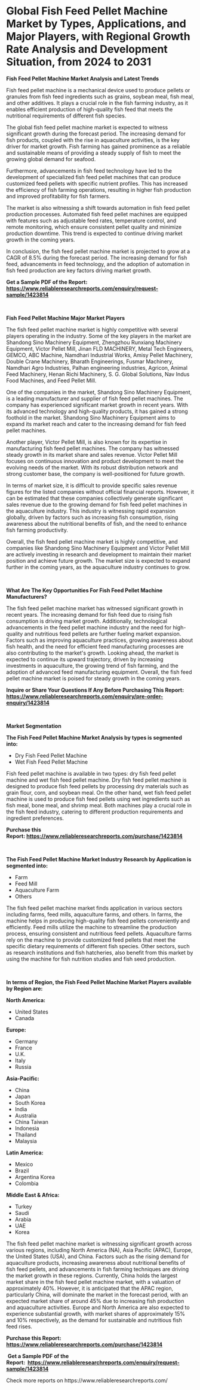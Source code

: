 <p><h1>Global Fish Feed Pellet Machine Market by Types, Applications, and Major Players, with Regional Growth Rate Analysis and Development Situation, from 2024 to 2031</h1></p><p><strong>Fish Feed Pellet Machine Market Analysis and Latest Trends</strong></p>
<p><p>Fish feed pellet machine is a mechanical device used to produce pellets or granules from fish feed ingredients such as grains, soybean meal, fish meal, and other additives. It plays a crucial role in the fish farming industry, as it enables efficient production of high-quality fish feed that meets the nutritional requirements of different fish species.</p><p>The global fish feed pellet machine market is expected to witness significant growth during the forecast period. The increasing demand for fish products, coupled with the rise in aquaculture activities, is the key driver for market growth. Fish farming has gained prominence as a reliable and sustainable means of providing a steady supply of fish to meet the growing global demand for seafood.</p><p>Furthermore, advancements in fish feed technology have led to the development of specialized fish feed pellet machines that can produce customized feed pellets with specific nutrient profiles. This has increased the efficiency of fish farming operations, resulting in higher fish production and improved profitability for fish farmers.</p><p>The market is also witnessing a shift towards automation in fish feed pellet production processes. Automated fish feed pellet machines are equipped with features such as adjustable feed rates, temperature control, and remote monitoring, which ensure consistent pellet quality and minimize production downtime. This trend is expected to continue driving market growth in the coming years.</p><p>In conclusion, the fish feed pellet machine market is projected to grow at a CAGR of 8.5% during the forecast period. The increasing demand for fish feed, advancements in feed technology, and the adoption of automation in fish feed production are key factors driving market growth.</p></p>
<p><strong>Get a Sample PDF of the Report:&nbsp; <a href="https://www.reliableresearchreports.com/enquiry/request-sample/1423814">https://www.reliableresearchreports.com/enquiry/request-sample/1423814</a></strong></p>
<p>&nbsp;</p>
<p><strong>Fish Feed Pellet Machine Major Market Players</strong></p>
<p><p>The fish feed pellet machine market is highly competitive with several players operating in the industry. Some of the key players in the market are Shandong Sino Machinery Equipment, Zhengzhou Runxiang Machinery Equipment, Victor Pellet Mill, Jinan FLD MACHINERY, Metal Tech Engineers, GEMCO, ABC Machine, Namdhari Industrial Works, Amisy Pellet Machinery, Double Crane Machinery, Bharath Engineerings, Fusmar Machinery, Namdhari Agro Industries, Palhan engineering industries, Agricon, Animal Feed Machinery, Henan Richi Machinery, S. G. Global Solutions, Nav Indus Food Machines, and Feed Pellet Mill.</p><p>One of the companies in the market, Shandong Sino Machinery Equipment, is a leading manufacturer and supplier of fish feed pellet machines. The company has experienced significant market growth in recent years. With its advanced technology and high-quality products, it has gained a strong foothold in the market. Shandong Sino Machinery Equipment aims to expand its market reach and cater to the increasing demand for fish feed pellet machines.</p><p>Another player, Victor Pellet Mill, is also known for its expertise in manufacturing fish feed pellet machines. The company has witnessed steady growth in its market share and sales revenue. Victor Pellet Mill focuses on continuous innovation and product development to meet the evolving needs of the market. With its robust distribution network and strong customer base, the company is well-positioned for future growth.</p><p>In terms of market size, it is difficult to provide specific sales revenue figures for the listed companies without official financial reports. However, it can be estimated that these companies collectively generate significant sales revenue due to the growing demand for fish feed pellet machines in the aquaculture industry. This industry is witnessing rapid expansion globally, driven by factors such as increasing fish consumption, rising awareness about the nutritional benefits of fish, and the need to enhance fish farming productivity.</p><p>Overall, the fish feed pellet machine market is highly competitive, and companies like Shandong Sino Machinery Equipment and Victor Pellet Mill are actively investing in research and development to maintain their market position and achieve future growth. The market size is expected to expand further in the coming years, as the aquaculture industry continues to grow.</p></p>
<p>&nbsp;</p>
<p><strong>What Are The Key Opportunities For Fish Feed Pellet Machine Manufacturers?</strong></p>
<p><p>The fish feed pellet machine market has witnessed significant growth in recent years. The increasing demand for fish feed due to rising fish consumption is driving market growth. Additionally, technological advancements in the feed pellet machine industry and the need for high-quality and nutritious feed pellets are further fueling market expansion. Factors such as improving aquaculture practices, growing awareness about fish health, and the need for efficient feed manufacturing processes are also contributing to the market's growth. Looking ahead, the market is expected to continue its upward trajectory, driven by increasing investments in aquaculture, the growing trend of fish farming, and the adoption of advanced feed manufacturing equipment. Overall, the fish feed pellet machine market is poised for steady growth in the coming years.</p></p>
<p><strong>Inquire or Share Your Questions If Any Before Purchasing This Report: <a href="https://www.reliableresearchreports.com/enquiry/pre-order-enquiry/1423814">https://www.reliableresearchreports.com/enquiry/pre-order-enquiry/1423814</a></strong></p>
<p>&nbsp;</p>
<p><strong>Market Segmentation</strong></p>
<p><strong>The Fish Feed Pellet Machine Market Analysis by types is segmented into:</strong></p>
<p><ul><li>Dry Fish Feed Pellet Machine</li><li>Wet Fish Feed Pellet Machine</li></ul></p>
<p><p>Fish feed pellet machine is available in two types: dry fish feed pellet machine and wet fish feed pellet machine. Dry fish feed pellet machine is designed to produce fish feed pellets by processing dry materials such as grain flour, corn, and soybean meal. On the other hand, wet fish feed pellet machine is used to produce fish feed pellets using wet ingredients such as fish meal, bone meal, and shrimp meal. Both machines play a crucial role in the fish feed industry, catering to different production requirements and ingredient preferences.</p></p>
<p><strong>Purchase this Report:&nbsp;<a href="https://www.reliableresearchreports.com/purchase/1423814">https://www.reliableresearchreports.com/purchase/1423814</a></strong></p>
<p>&nbsp;</p>
<p><strong>The Fish Feed Pellet Machine Market Industry Research by Application is segmented into:</strong></p>
<p><ul><li>Farm</li><li>Feed Mill</li><li>Aquaculture Farm</li><li>Others</li></ul></p>
<p><p>The fish feed pellet machine market finds application in various sectors including farms, feed mills, aquaculture farms, and others. In farms, the machine helps in producing high-quality fish feed pellets conveniently and efficiently. Feed mills utilize the machine to streamline the production process, ensuring consistent and nutritious feed pellets. Aquaculture farms rely on the machine to provide customized feed pellets that meet the specific dietary requirements of different fish species. Other sectors, such as research institutions and fish hatcheries, also benefit from this market by using the machine for fish nutrition studies and fish seed production.</p></p>
<p>&nbsp;</p>
<p><strong>In terms of Region, the Fish Feed Pellet Machine Market Players available by Region are:</strong></p>
<p>
    <p> <strong> North America: </strong>
        <ul>
            <li>United States</li>
            <li>Canada</li>
        </ul>
        </p> 
    <p> <strong> Europe: </strong>
        <ul>
            <li>Germany</li>
            <li>France</li>
            <li>U.K.</li>
            <li>Italy</li>
            <li>Russia</li>
        </ul>
        </p> 
    <p> <strong> Asia-Pacific: </strong>
        <ul>
            <li>China</li>
            <li>Japan</li>
            <li>South Korea</li>
            <li>India</li>
            <li>Australia</li>
            <li>China Taiwan</li>
            <li>Indonesia</li>
            <li>Thailand</li>
            <li>Malaysia</li>
        </ul>
        </p> 
    <p> <strong> Latin America: </strong>
        <ul>
            <li>Mexico</li>
            <li>Brazil</li>
            <li>Argentina Korea</li>
            <li>Colombia</li>
        </ul>
        </p> 
    <p> <strong> Middle East & Africa: </strong>
        <ul>
            <li>Turkey</li>
            <li>Saudi</li>
            <li>Arabia</li>
            <li>UAE</li>
            <li>Korea</li>
        </ul>
    </p>
    </p>
<p><p>The fish feed pellet machine market is witnessing significant growth across various regions, including North America (NA), Asia Pacific (APAC), Europe, the United States (USA), and China. Factors such as the rising demand for aquaculture products, increasing awareness about nutritional benefits of fish feed pellets, and advancements in fish farming techniques are driving the market growth in these regions. Currently, China holds the largest market share in the fish feed pellet machine market, with a valuation of approximately 40%. However, it is anticipated that the APAC region, particularly China, will dominate the market in the forecast period, with an expected market share of around 45% due to increasing fish production and aquaculture activities. Europe and North America are also expected to experience substantial growth, with market shares of approximately 15% and 10% respectively, as the demand for sustainable and nutritious fish feed rises.</p></p>
<p><strong>Purchase this Report: <a href="https://www.reliableresearchreports.com/purchase/1423814">https://www.reliableresearchreports.com/purchase/1423814</a></strong></p>
<p>&nbsp;<strong>Get a Sample PDF of the Report:&nbsp;&nbsp;<a href="https://www.reliableresearchreports.com/enquiry/request-sample/1423814">https://www.reliableresearchreports.com/enquiry/request-sample/1423814</a></strong></p>
<p><strong></strong></p>
<p>Check more reports on https://www.reliableresearchreports.com/</p>